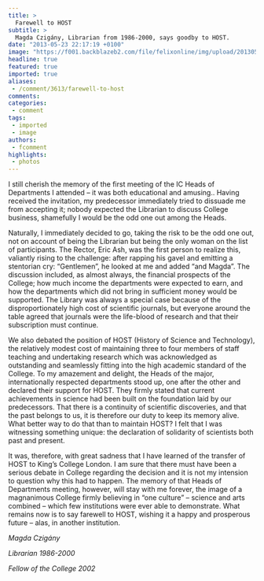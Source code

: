 ```yaml
---
title: >
  Farewell to HOST
subtitle: >
  Magda Czigány, Librarian from 1986-2000, says goodby to HOST.
date: "2013-05-23 22:17:19 +0100"
image: "https://f001.backblazeb2.com/file/felixonline/img/upload/201305232317-tna08-pierre_and_marie_curie.jpg"
headline: true
featured: true
imported: true
aliases:
 - /comment/3613/farewell-to-host
comments:
categories:
 - comment
tags:
 - imported
 - image
authors:
 - fcomment
highlights:
 - photos
---
```


I still cherish the memory of the first meeting of the IC Heads of Departments I attended – it was both educational and amusing.. Having received the invitation, my predecessor immediately tried to dissuade me from accepting it; nobody expected the Librarian to discuss College business, shamefully I would be the odd one out among the Heads.

Naturally, I immediately decided to go, taking the risk to be the odd one out, not on account of being the Librarian but being the only woman on the list of participants. The Rector, Eric Ash, was the first person to realize this, valiantly rising to the challenge: after rapping his gavel and emitting a stentorian cry: “Gentlemen”, he looked at me and added “and Magda”. The discussion included, as almost always, the financial prospects of the College; how much income the departments were expected to earn, and how the departments which did not bring in sufficient money would be supported. The Library was always a special case because of the disproportionately high cost of scientific journals, but everyone around the table agreed that journals were the life-blood of research and that their subscription must continue.

We also debated the position of HOST (History of Science and Technology), the relatively modest cost of maintaining three to four members of staff teaching and undertaking research which was acknowledged as outstanding and seamlessly fitting into the high academic standard of the College. To my amazement and delight, the Heads of the major, internationally respected departments stood up, one after the other and declared their support for HOST. They firmly stated that current achievements in science had been built on the foundation laid by our predecessors. That there is a continuity of scientific discoveries, and that the past belongs to us, it is therefore our duty to keep its memory alive. What better way to do that than to maintain HOST? I felt that I was witnessing something unique: the declaration of solidarity of scientists both past and present.

It was, therefore, with great sadness that I have learned of the transfer of HOST to King’s College London. I am sure that there must have been a serious debate in College regarding the decision and it is not my intension to question why this had to happen. The memory of that Heads of Departments meeting, however, will stay with me forever, the image of a magnanimous College firmly believing in “one culture” – science and arts combined – which few institutions were ever able to demonstrate. What remains now is to say farewell to HOST, wishing it a happy and prosperous future – alas, in another institution.

_Magda Czigány_

_Librarian 1986-2000_

_Fellow of the College 2002_
